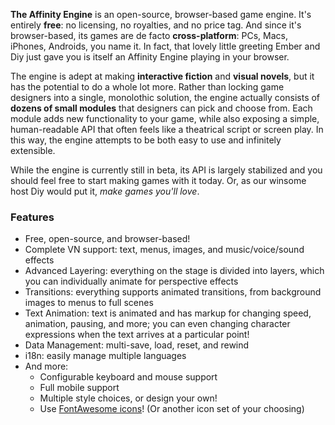**The Affinity Engine** is an open-source, browser-based game engine. It's entirely **free**: no licensing, no royalties, and no price tag. And since it's browser-based, its games are de facto **cross-platform**: PCs, Macs, iPhones, Androids, you name it. In fact, that lovely little greeting Ember and Diy just gave you is itself an Affinity Engine playing in your browser.

The engine is adept at making **interactive fiction** and **visual novels**, but it has the potential to do a whole lot more. Rather than locking game designers into a single, monolothic solution, the engine actually consists of **dozens of small modules** that designers can pick and choose from. Each module adds new functionality to your game, while also exposing a simple, human-readable API that often feels like a theatrical script or screen play. In this way, the engine attempts to be both easy to use and infinitely extensible.

While the engine is currently still in beta, its API is largely stabilized and you should feel free to start making games with it today. Or, as our winsome host Diy would put it, _make games you'll love_.

### Features

* Free, open-source, and browser-based!
* Complete VN support: text, menus, images, and music/voice/sound effects
* Advanced Layering: everything on the stage is divided into layers, which you can individually animate for perspective effects
* Transitions: everything supports animated transitions, from background images to menus to full scenes
* Text Animation: text is animated and has markup for changing speed, animation, pausing, and more; you can even changing character expressions when the text arrives at a particular point!
* Data Management: multi-save, load, reset, and rewind
* i18n: easily manage multiple languages
* And more:
  - Configurable keyboard and mouse support
  - Full mobile support
  - Multiple style choices, or design your own!
  - Use [FontAwesome icons](http://fontawesome.io/icons/)! (Or another icon set of your choosing)
